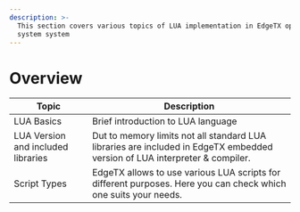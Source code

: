 ```yaml
---
description: >-
  This section covers various topics of LUA implementation in EdgeTX operating
  system system
---
```


# Overview

| Topic                              | Description                                                                                                                |
| ---------------------------------- | -------------------------------------------------------------------------------------------------------------------------- |
| LUA Basics                         | Brief introduction to LUA language                                                                                         |
| LUA Version and included libraries | Dut to memory limits not all standard LUA libraries are included in EdgeTX embedded version of LUA interpreter & compiler. |
| Script Types                       | EdgeTX allows to use various LUA scripts for different purposes. Here you can check which one suits your needs.            |


